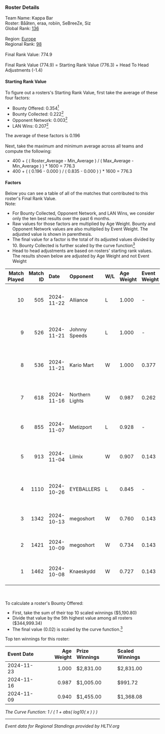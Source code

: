 ### Roster Details<br />
Team Name: Kappa Bar<br />
Roster: Bååten, eraa, robiin, SeBreeZe, Siz<br />
Global Rank: [136](../../standings_global_2024_12_18.md)<br />
<br />
Region: [Europe]( ../../standings_europe_2024_12_18.md)<br />
Regional Rank: [98]( ../../standings_europe_2024_12_18.md)<br />
<br />
Final Rank Value:  774.9<br />
<br />
Final Rank Value (774.9) = Starting Rank Value (776.3) + Head To Head Adjustments (-1.4)<br />

#### Starting Rank Value<br />
To figure out a rosters's Starting Rank Value, first take the average of these four factors:<br />
- Bounty Offered: 0.354[<sup>1</sup>](#table2)
- Bounty Collected: 0.222[<sup>2</sup>](#table1)
- Opponent Network: 0.003[<sup>2</sup>](#table1)
- LAN Wins: 0.207[<sup>2</sup>](#table1)

The average of these factors is 0.196<br />
<br />
Next, take the maximum and minimum average across all teams and compute the following:<br />
- 400 + ( ( Roster_Average - Min_Average ) / ( Max_Average - Min_Average ) ) * 1600 = 776.3
- 400 + ( ( 0.196 - 0.000 ) / ( 0.835 - 0.000 ) ) * 1600 = 776.3


#### Factors<br />
Below you can see a table of all of the matches that contributed to this roster's Final Rank Value.<br />
Note:<br />

- For Bounty Collected, Opponent Network, and LAN Wins, we consider only the ten best results over the past 6 months.
- Raw values for those factors are multiplied by Age Weight. Bounty and Opponent Network values are also multiplied by Event Weight. The adjusted value is shown in parenthesis.
- The final value for a factor is the total of its adjusted values divided by 10. Bounty Collected is further scaled by the curve function[<sup>3</sup>](#curveFunction)
- Head to head adjustments are based on rosters' starting rank values. The results shown below are adjusted by Age Weight and not Event Weight
<span id="table1"></span><br />


| Match Played | Match ID | Date       | Opponent        | W/L | Age Weight | Event Weight | Bounty Collected | Opponent Network | LAN Wins  | H2H Adj. | Roster                               |
| -: | -: | :- | :- | :- | :- | :- | :- | :- | :- | -: | :- |
|           10 |      505 | 2024-11-22 | Alliance        | L   | 1.000      | -            | -                | -                | -         |   -11.75 | Bååten, eraa, robiin, SeBreeZe, Siz  |
|            9 |      526 | 2024-11-21 | Johnny Speeds   | L   | 1.000      | -            | -                | -                | -         |    -4.94 | Bååten, eraa, robiin, SeBreeZe, Siz  |
|            8 |      536 | 2024-11-21 | Kario Mart      | W   | 1.000      | 0.377        | 0.007 (0.003)    | 0.038 (0.014)    | 1 (1.000) |     8.97 | Bååten, eraa, robiin, SeBreeZe, Siz  |
|            7 |      618 | 2024-11-16 | Northern Lights | W   | 0.987      | 0.262        | 0.001 (0.000)    | 0.000 (0.000)    | 1 (0.987) |     5.93 | eraa, robiin, SeBreeZe, Siz, Twinkey |
|            6 |      855 | 2024-11-07 | Metizport       | L   | 0.928      | -            | -                | -                | -         |    -2.19 | eraa, robiin, SeBreeZe, Siz, virree  |
|            5 |      913 | 2024-11-04 | Lilmix          | W   | 0.907      | 0.143        | 0.001 (0.000)    | 0.066 (0.008)    | 0 (0.000) |     5.19 | Bååten, eraa, robiin, SeBreeZe, Siz  |
|            4 |     1110 | 2024-10-26 | EYEBALLERS      | L   | 0.845      | -            | -                | -                | -         |   -13.17 | eraa, Lekr0, robiin, Sapec, SeBreeZe |
|            3 |     1342 | 2024-10-13 | megoshort       | W   | 0.760      | 0.143        | 0.000 (0.000)    | 0.031 (0.003)    | 0 (0.000) |     4.15 | eraa, Ludwig, robiin, Siz, virree    |
|            2 |     1421 | 2024-10-09 | megoshort       | W   | 0.734      | 0.143        | 0.000 (0.000)    | 0.031 (0.003)    | 0 (0.000) |     3.92 | eraa, robiin, SeBreeZe, Siz, virree  |
|            1 |     1462 | 2024-10-08 | Knaeskydd       | W   | 0.727      | 0.143        | 0.000 (0.000)    | 0.000 (0.000)    | 0 (0.000) |     2.46 | eraa, robiin, SeBreeZe, Siz, virree  |

<br />
<span id="table2"></span><br />
To calculate a roster's Bounty Offered:<br />

- First, take the sum of their top 10 scaled winnings ($5,190.80)
- Divide that value by the 5th highest value among all rosters ($344,999.34)
- The final value (0.02) is scaled by the curve function.[<sup>3</sup>](#curveFunction)

Top ten winnings for this roster:<br />

| Event Date | Age Weight | Prize Winnings | Scaled Winnings |
| :- | -: | :- | :- |
| 2024-11-23 |      1.000 | $2,831.00      | $2,831.00       |
| 2024-11-16 |      0.987 | $1,005.00      | $991.72         |
| 2024-11-09 |      0.940 | $1,455.00      | $1,368.08       |


<span id="curveFunction"></span>_The Curve Function: 1 / ( 1 + abs( log10( x ) ) )_<br />

---
_Event data for Regional Standings provided by HLTV.org_<br />
